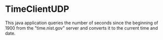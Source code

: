 # TimeClientUDP
This java application queries the number of seconds since the beginning of 1900 from the "time.nist.gov" server and converts it to the current time and date.
